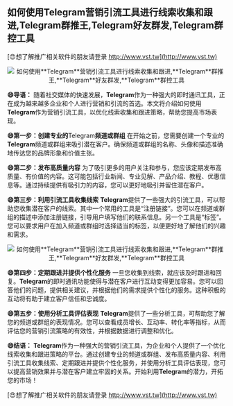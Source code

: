 ## **如何使用**Telegram**营销引流工具进行线索收集和跟进,**Telegram**群推王,**Telegram**好友群发,**Telegram**群控工具**

[😍想了解推广相关软件的朋友请登录 http://www.vst.tw](http://www.vst.tw)

 <center><img src="https://vst.tw/MP4/tuiguang/png/3.png" alt="如何使用**Telegram**营销引流工具进行线索收集和跟进,**Telegram**群推王,**Telegram**好友群发,**Telegram**群控工具"></center>

**😄导语：**
随着社交媒体的快速发展，**Telegram**作为一种强大的即时通讯工具，正在成为越来越多企业和个人进行营销和引流的首选。本文将介绍如何使用**Telegram**作为营销引流工具，以优化线索收集和跟进策略，帮助您提高市场表现。

**😄第一步：创建专业的**Telegram**频道或群组**
在开始之前，您需要创建一个专业的**Telegram**频道或群组来吸引潜在客户。确保频道或群组的名称、头像和描述准确地传达您的品牌形象和价值主张。

**😄第二步：发布高质量内容**
为了吸引更多的用户关注和参与，您应该定期发布高质量、有价值的内容。这可能包括行业新闻、专业见解、产品介绍、教程、优惠信息等。通过持续提供有吸引力的内容，您可以更好地吸引并留住潜在客户。

**😄第三步：利用引流工具收集线索**
**Telegram**提供了一些强大的引流工具，可以帮助您收集潜在客户的线索。其中一个常用的工具是“注册链接”。您可以在频道或群组的描述中添加注册链接，引导用户填写他们的联系信息。另一个工具是“标签”。您可以要求用户在加入频道或群组时选择适当的标签，以便更好地了解他们的兴趣和需求。

 <center><img src="https://vst.tw/MP4/tuiguang/png/8.png" alt="如何使用**Telegram**营销引流工具进行线索收集和跟进,**Telegram**群推王,**Telegram**好友群发,**Telegram**群控工具"></center>

**😄第四步：定期跟进并提供个性化服务**
一旦您收集到线索，就应该及时跟进和回复。**Telegram**的即时通讯功能使得与潜在客户进行互动变得更加容易。您可以回答他们的问题，提供相关建议，并根据他们的需求提供个性化的服务。这种积极的互动将有助于建立客户信任和忠诚度。

**😄第五步：使用分析工具评估表现**
**Telegram**提供了一些分析工具，可帮助您了解您的频道或群组的表现情况。您可以查看成员增长、互动率、转化率等指标，从而评估您的营销引流策略的有效性，并根据数据进行调整和优化。

**😄结语：**
**Telegram**作为一种强大的营销引流工具，为企业和个人提供了一个优化线索收集和跟进策略的平台。通过创建专业的频道或群组、发布高质量内容、利用引流工具收集线索、定期跟进并提供个性化服务，并使用分析工具评估表现，您可以提高营销效果并与潜在客户建立牢固的关系。开始利用**Telegram**的潜力，开拓您的市场！

[😍想了解推广相关软件的朋友请登录 http://www.vst.tw](http://www.vst.tw)



